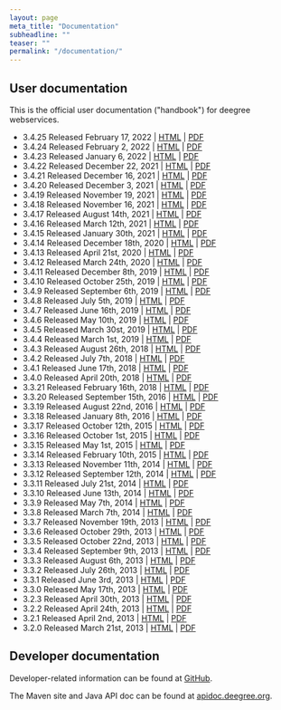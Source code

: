 ```yaml
---
layout: page
meta_title: "Documentation"
subheadline: ""
teaser: ""
permalink: "/documentation/"
---
```


## User documentation

This is the official user documentation ("handbook") for deegree webservices.

  * 3.4.25 Released February 17, 2022 &#124; [HTML](https://download.deegree.org/documentation/3.4.25/html/) &#124; [PDF](https://download.deegree.org/documentation/3.4.25/deegree-webservices-handbook-3.4.25.pdf)
  * 3.4.24 Released February 2, 2022 &#124; [HTML](https://download.deegree.org/documentation/3.4.24/html/) &#124; [PDF](https://download.deegree.org/documentation/3.4.24/deegree-webservices-handbook-3.4.24.pdf)
  * 3.4.23 Released January 6, 2022 &#124; [HTML](https://download.deegree.org/documentation/3.4.23/html/) &#124; [PDF](https://download.deegree.org/documentation/3.4.23/deegree-webservices-handbook-3.4.23.pdf)
  * 3.4.22 Released December 22, 2021 &#124; [HTML](https://download.deegree.org/documentation/3.4.22/html/) &#124; [PDF](https://download.deegree.org/documentation/3.4.22/deegree-webservices-handbook-3.4.22.pdf)
  * 3.4.21 Released December 16, 2021 &#124; [HTML](https://download.deegree.org/documentation/3.4.21/html/) &#124; [PDF](https://download.deegree.org/documentation/3.4.21/deegree-webservices-handbook-3.4.21.pdf)  
  * 3.4.20 Released December 3, 2021 &#124; [HTML](https://download.deegree.org/documentation/3.4.20/html/) &#124; [PDF](https://download.deegree.org/documentation/3.4.20/deegree-webservices-handbook-3.4.20.pdf)  
  * 3.4.19 Released November 19, 2021 &#124; [HTML](https://download.deegree.org/documentation/3.4.19/html/) &#124; [PDF](https://download.deegree.org/documentation/3.4.19/deegree-webservices-handbook-3.4.19.pdf)
  * 3.4.18 Released November 16, 2021 &#124; [HTML](https://download.deegree.org/documentation/3.4.18/html/) &#124; [PDF](https://download.deegree.org/documentation/3.4.18/deegree-webservices-handbook-3.4.18.pdf)
  * 3.4.17 Released August 14th, 2021 &#124; [HTML](https://download.deegree.org/documentation/3.4.17/html/) &#124; [PDF](https://download.deegree.org/documentation/3.4.17/deegree-webservices-handbook-3.4.17.pdf)
  * 3.4.16 Released March 12th, 2021 &#124; [HTML](https://download.deegree.org/documentation/3.4.16/html/) &#124; [PDF](https://download.deegree.org/documentation/3.4.16/deegree-webservices-handbook-3.4.16.pdf)
  * 3.4.15 Released January 30th, 2021 &#124; [HTML](https://download.deegree.org/documentation/3.4.15/html/) &#124; [PDF](https://download.deegree.org/documentation/3.4.15/deegree-webservices-handbook-3.4.15.pdf)
  * 3.4.14 Released December 18th, 2020 &#124; [HTML](https://download.deegree.org/documentation/3.4.14/html/) &#124; [PDF](https://download.deegree.org/documentation/3.4.14/deegree-webservices-handbook-3.4.14.pdf)
  * 3.4.13 Released April 21st, 2020 &#124; [HTML](https://download.deegree.org/documentation/3.4.13/html/) &#124; [PDF](https://download.deegree.org/documentation/3.4.13/deegree-webservices-handbook-3.4.13.pdf)
  * 3.4.12 Released March 24th, 2020 &#124; [HTML](https://download.deegree.org/documentation/3.4.12/html/) &#124; [PDF](https://download.deegree.org/documentation/3.4.12/deegree-webservices-handbook-3.4.12.pdf)
  * 3.4.11 Released December 8th, 2019 &#124; [HTML](https://download.deegree.org/documentation/3.4.11/html/) &#124; [PDF](https://download.deegree.org/documentation/3.4.11/deegree-webservices-handbook-3.4.11.pdf)
  * 3.4.10 Released October 25th, 2019 &#124; [HTML](https://download.deegree.org/documentation/3.4.10/html/) &#124; [PDF](https://download.deegree.org/documentation/3.4.10/deegree-webservices-handbook-3.4.10.pdf)
  * 3.4.9  Released September 6th, 2019 &#124; [HTML](https://download.deegree.org/documentation/3.4.9/html/) &#124; [PDF](https://download.deegree.org/documentation/3.4.9/deegree-webservices-handbook-3.4.9.pdf)
  * 3.4.8  Released July 5th, 2019 &#124; [HTML](https://download.deegree.org/documentation/3.4.8/html/) &#124; [PDF](https://download.deegree.org/documentation/3.4.8/deegree-webservices-handbook-3.4.8.pdf)
  * 3.4.7  Released June 16th, 2019 &#124; [HTML](https://download.deegree.org/documentation/3.4.7/html/) &#124; [PDF](https://download.deegree.org/documentation/3.4.7/deegree-webservices-handbook-3.4.7.pdf)
  * 3.4.6  Released May 10th, 2019 &#124; [HTML](https://download.deegree.org/documentation/3.4.6/html/) &#124; [PDF](https://download.deegree.org/documentation/3.4.6/deegree-webservices-handbook-3.4.6.pdf) 
  * 3.4.5  Released March 30st, 2019 &#124; [HTML](https://download.deegree.org/documentation/3.4.5/html/) &#124; [PDF](https://download.deegree.org/documentation/3.4.5/deegree-webservices-handbook-3.4.5.pdf)
  * 3.4.4  Released March 1st, 2019 &#124; [HTML](https://download.deegree.org/documentation/3.4.4/html/) &#124; [PDF](https://download.deegree.org/documentation/3.4.4/deegree-webservices-handbook-3.4.4.pdf)
  * 3.4.3  Released August 26th, 2018 &#124; [HTML](https://download.deegree.org/documentation/3.4.3/html/) &#124; [PDF](https://download.deegree.org/documentation/3.4.3/deegree-webservices-handbook-3.4.3.pdf)
  * 3.4.2  Released July 7th, 2018 &#124; [HTML](https://download.deegree.org/documentation/3.4.2/html/) &#124; [PDF](https://download.deegree.org/documentation/3.4.2/deegree-webservices-handbook-3.4.2.pdf)
  * 3.4.1  Released June 17th, 2018 &#124; [HTML](https://download.deegree.org/documentation/3.4.1/html/) &#124; [PDF](https://download.deegree.org/documentation/3.4.1/deegree-webservices-handbook-3.4.1.pdf)
  * 3.4.0  Released April 20th, 2018 &#124; [HTML](https://download.deegree.org/documentation/3.4.0/html/) &#124; [PDF](https://download.deegree.org/documentation/3.4.0/deegree-webservices-handbook-3.4.0.pdf)
  * 3.3.21 Released February 16th, 2018 &#124; [HTML](https://download.deegree.org/documentation/3.3.21/html) &#124; [PDF](https://download.deegree.org/documentation/3.3.21/deegree-webservices-handbook-3.3.21.pdf)
  * 3.3.20 Released September 15th, 2016 &#124; [HTML](https://download.deegree.org/documentation/3.3.20/html) &#124; [PDF](https://download.deegree.org/documentation/3.3.20/deegree-webservices-handbook-3.3.20.pdf)
  * 3.3.19 Released August 22nd, 2016 &#124; [HTML](https://download.deegree.org/documentation/3.3.19/html) &#124; [PDF](https://download.deegree.org/documentation/3.3.19/deegree-webservices-handbook-3.3.19.pdf)
  * 3.3.18 Released January 8th, 2016 &#124; [HTML](https://download.deegree.org/documentation/3.3.18/html) &#124; [PDF](https://download.deegree.org/documentation/3.3.18/deegree-webservices-handbook-3.3.18.pdf)
  * 3.3.17 Released October 12th, 2015 &#124; [HTML](https://download.deegree.org/documentation/3.3.17/html) &#124; [PDF](https://download.deegree.org/documentation/3.3.17/deegree-webservices-handbook-3.3.17.pdf)
  * 3.3.16 Released October 1st, 2015 &#124; [HTML](https://download.deegree.org/documentation/3.3.16/html) &#124; [PDF](https://download.deegree.org/documentation/3.3.16/deegree-webservices-handbook-3.3.16.pdf)
  * 3.3.15 Released May 1st, 2015 &#124; [HTML](https://download.deegree.org/documentation/3.3.15/html) &#124; [PDF](https://download.deegree.org/documentation/3.3.15/deegree-webservices-handbook-3.3.15.pdf)
  * 3.3.14 Released February 10th, 2015 &#124; [HTML](https://download.deegree.org/documentation/3.3.14/html) &#124; [PDF](https://download.deegree.org/documentation/3.3.14/deegree-webservices-handbook-3.3.14.pdf)
  * 3.3.13 Released November 11th, 2014 &#124; [HTML](https://download.deegree.org/documentation/3.3.13/html) &#124; [PDF](https://download.deegree.org/documentation/3.3.13/deegree-webservices-handbook-3.3.13.pdf)
  * 3.3.12 Released September 12th, 2014 &#124; [HTML](https://download.deegree.org/documentation/3.3.12/html) &#124; [PDF](https://download.deegree.org/documentation/3.3.12/deegree-webservices-handbook-3.3.12.pdf)
  * 3.3.11 Released July 21st, 2014 &#124; [HTML](https://download.deegree.org/documentation/3.3.11/html) &#124; [PDF](https://download.deegree.org/documentation/3.3.11/deegree-webservices-handbook-3.3.11.pdf)
  * 3.3.10 Released June 13th, 2014 &#124; [HTML](https://download.deegree.org/documentation/3.3.10/html) &#124; [PDF](https://download.deegree.org/documentation/3.3.10/deegree-webservices-handbook-3.3.10.pdf)
  * 3.3.9  Released May 7th, 2014 &#124; [HTML](https://download.deegree.org/documentation/3.3.9/html) &#124; [PDF](https://download.deegree.org/documentation/3.3.9/deegree-webservices-handbook-3.3.9.pdf)
  * 3.3.8  Released March 7th, 2014 &#124; [HTML](https://download.deegree.org/documentation/3.3.8/html) &#124; [PDF](https://download.deegree.org/documentation/3.3.8/deegree-webservices-handbook-3.3.8.pdf)
  * 3.3.7  Released November 19th, 2013 &#124; [HTML](https://download.deegree.org/documentation/3.3.7/html) &#124; [PDF](https://download.deegree.org/documentation/3.3.7/deegree-webservices-handbook-3.3.7.pdf)
  * 3.3.6  Released October 29th, 2013 &#124; [HTML](https://download.deegree.org/documentation/3.3.6/html) &#124; [PDF](https://download.deegree.org/documentation/3.3.6/deegree-webservices-handbook-3.3.6.pdf)
  * 3.3.5  Released October 22nd, 2013 &#124; [HTML](https://download.deegree.org/documentation/3.3.5/html) &#124; [PDF](https://download.deegree.org/documentation/3.3.5/deegree-webservices-handbook-3.3.5.pdf)
  * 3.3.4  Released September 9th, 2013 &#124; [HTML](https://download.deegree.org/documentation/3.3.4/html) &#124; [PDF](https://download.deegree.org/documentation/3.3.4/deegree-webservices-handbook-3.3.4.pdf)
  * 3.3.3  Released August 6th, 2013 &#124; [HTML](https://download.deegree.org/documentation/3.3.3/html) &#124; [PDF](https://download.deegree.org/documentation/3.3.3/deegree-webservices-handbook-3.3.3.pdf)
  * 3.3.2  Released July 26th, 2013 &#124; [HTML](https://download.deegree.org/documentation/3.3.2/html) &#124; [PDF](https://download.deegree.org/documentation/3.3.2/deegree-webservices-handbook-3.3.2.pdf)
  * 3.3.1  Released June 3rd, 2013 &#124; [HTML](https://download.deegree.org/documentation/3.3.1/html) &#124; [PDF](https://download.deegree.org/documentation/3.3.1/deegree-webservices-handbook-3.3.1.pdf)
  * 3.3.0  Released May 17th, 2013 &#124; [HTML](https://download.deegree.org/documentation/3.3.0/html) &#124; [PDF](https://download.deegree.org/documentation/3.3.0/deegree-webservices-handbook-3.3.0.pdf)
  * 3.2.3  Released April 30th, 2013 &#124; [HTML](https://download.deegree.org/documentation/3.2.3/html) &#124; [PDF](https://download.deegree.org/documentation/3.2.3/deegree-webservices-handbook-3.2.3.pdf)
  * 3.2.2  Released April 24th, 2013 &#124; [HTML](https://download.deegree.org/documentation/3.3.2/html) &#124; [PDF](https://download.deegree.org/documentation/3.2.2/deegree-webservices-handbook-3.2.2.pdf)
  * 3.2.1  Released April 2nd, 2013 &#124; [HTML](https://download.deegree.org/documentation/3.2.1/html) &#124; [PDF](https://download.deegree.org/documentation/3.2.1/deegree-webservices-handbook-3.2.1.pdf)
  * 3.2.0  Released March 21st, 2013 &#124; [HTML](https://download.deegree.org/documentation/3.2.0/html) &#124; [PDF](https://download.deegree.org/documentation/3.2.0/deegree-webservices-handbook-3.2.0.pdf)


## Developer documentation

Developer-related information can be found at [GitHub](https://github.com/deegree/deegree3/wiki).

The Maven site and Java API doc can be found at [apidoc.deegree.org](https://apidoc.deegree.org/).
